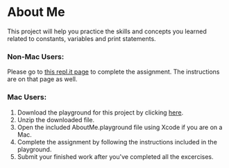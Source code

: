 # About Me

This project will help you practice the skills and concepts you learned related to constants, variables and print statements.

### Non-Mac Users:

Please go to [this repl.it page](https://repl.it/student/submissions/7575979) to complete the assignment. The instructions are on that page as well.

### Mac Users:

1. Download the playground for this project by clicking [here](https://github.com/LambdaSchool/AboutMe/archive/master.zip). 
2. Unzip the downloaded file.
3. Open the included AboutMe.playground file using Xcode if you are on a Mac.
4. Complete the assignment by following the instructions included in the playground.
5. Submit your finished work after you've completed all the excercises.
